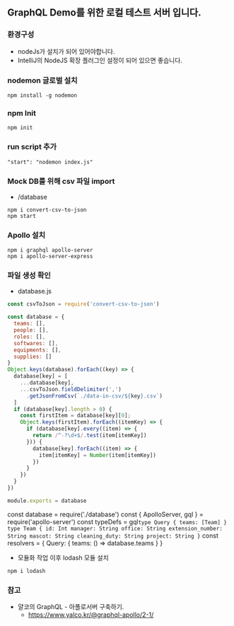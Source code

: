 
## GraphQL Demo를 위한 로컬 테스트 서버 입니다.

### 환경구성

* nodeJs가 설치가 되어 있어야합니다.
* IntelliJ의 NodeJS 확장 플러그인 설정이 되어 있으면 좋습니다.

### nodemon 글로벌 설치

```
npm install -g nodemon
```


### npm Init

```
npm init
```


### run script 추가
```
"start": "nodemon index.js"
```

### Mock DB를 위해 csv 파일 import
* /database

```
npm i convert-csv-to-json
npm start
```

### Apollo 설치

```
npm i graphql apollo-server
npm i apollo-server-express
```

### 파일 생성 확인

* database.js
```javascript
const csvToJson = require('convert-csv-to-json')

const database = {
  teams: [],
  people: [],
  roles: [],
  softwares: [],
  equipments: [],
  supplies: []
}
Object.keys(database).forEach((key) => {
  database[key] = [
    ...database[key], 
    ...csvToJson.fieldDelimiter(',')
      .getJsonFromCsv(`./data-in-csv/${key}.csv`)
  ]
  if (database[key].length > 0) {
    const firstItem = database[key][0];
    Object.keys(firstItem).forEach((itemKey) => {
      if (database[key].every((item) => {
        return /^-?\d+$/.test(item[itemKey])
      })) {
        database[key].forEach((item) => {
          item[itemKey] = Number(item[itemKey])
        })
      }
    })
  }
})

module.exports = database
```
const database = require('./database')
const { ApolloServer, gql } = require('apollo-server')
const typeDefs = gql`
type Query {
teams: [Team]
}
type Team {
id: Int
manager: String
office: String
extension_number: String
mascot: String
cleaning_duty: String
project: String
}
`
const resolvers = {
Query: {
teams: () => database.teams
}
}

* 모듈화 작업 이후 lodash 모듈 설치
```
npm i lodash
```

### 참고
* 얄코의 GraphQL - 아폴로서버 구축하기.
    * https://www.yalco.kr/@graphql-apollo/2-1/

